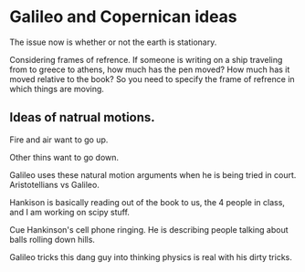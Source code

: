 # Galileo and Copernican ideas

The issue now is whether or not the earth is stationary.

Considering frames of refrence. If someone is writing on a ship
traveling from to greece to athens, how much has the pen moved? How much
has it moved relative to the book? So you need to specify the frame of
refrence in which things are moving. 

## Ideas of natrual motions. 

Fire and air want to go up.

Other thins want to go down. 

Galileo uses these natural motion arguments when he is being tried in
court. Aristotellians vs Galileo.

Hankison is basically reading out of the book to us, the 4 people in
class, and I am working on scipy stuff.

Cue Hankinson's cell phone ringing. He is describing people talking
about balls rolling down hills.

Galileo tricks this dang guy into thinking physics is real with his
dirty tricks.
